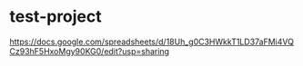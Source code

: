 # test-project

https://docs.google.com/spreadsheets/d/18Uh_g0C3HWkkT1LD37aFMi4VQCz93hF5HxoMgy90KG0/edit?usp=sharing
